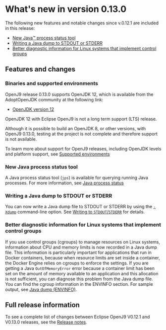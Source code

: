 <!--
* Copyright (c) 2017, 2019 IBM Corp. and others
*
* This program and the accompanying materials are made
* available under the terms of the Eclipse Public License 2.0
* which accompanies this distribution and is available at
* https://www.eclipse.org/legal/epl-2.0/ or the Apache
* License, Version 2.0 which accompanies this distribution and
* is available at https://www.apache.org/licenses/LICENSE-2.0.
*
* This Source Code may also be made available under the
* following Secondary Licenses when the conditions for such
* availability set forth in the Eclipse Public License, v. 2.0
* are satisfied: GNU General Public License, version 2 with
* the GNU Classpath Exception [1] and GNU General Public
* License, version 2 with the OpenJDK Assembly Exception [2].
*
* [1] https://www.gnu.org/software/classpath/license.html
* [2] http://openjdk.java.net/legal/assembly-exception.html
*
* SPDX-License-Identifier: EPL-2.0 OR Apache-2.0 OR GPL-2.0 WITH
* Classpath-exception-2.0 OR LicenseRef-GPL-2.0 WITH Assembly-exception
-->


# What's new in version 0.13.0

The following new features and notable changes since v.0.12.1 are included in this release:

- [New Java&trade; process status tool](#new-java-process-status-tool)
- [Writing a Java dump to STDOUT or STDERR](#writing-a-java-dump-to-stdout-or-stderr)
- [Better diagnostic information for Linux systems that implement control groups](#better-diagnostic-information-for-linux-systems-that-implement-control-groups)

## Features and changes

### Binaries and supported environments

OpenJ9 release 0.13.0 supports OpenJDK 12, which is available from the AdoptOpenJDK community at the following link:

- [OpenJDK version 12](https://adoptopenjdk.net/archive.html?variant=openjdk12&jvmVariant=openj9)

OpenJDK 12 with Eclipse OpenJ9 is not a long term support (LTS) release.

Although it is possible to build an OpenJDK 8, or other versions, with OpenJ9 0.13.0, testing at the project is not complete and therefore support is not available.

To learn more about support for OpenJ9 releases, including OpenJDK levels and platform support, see [Supported environments](openj9_support.md)

### New Java process status tool

A Java process status tool (`jps`) is available for querying running Java processes. For more information, see [Java process status](tool_jps.md)

### Writing a Java dump to STDOUT or STDERR

You can now write a Java dump file to STDOUT or STDERR by using the [`-Xdump`](xdump.md) command-line option. See [Writing to `STDOUT`/`STDERR`](xdump.md#writing-to-stdoutstderr) for details.

### Better diagnostic information for Linux systems that implement control groups

If you use control groups (cgroups) to manage resources on Linux systems, information about CPU and memory limits is now recorded in a Java dump file. This information is particularly important for applications that run in Docker containers, because when resource limits are set inside a container, the Docker Engine relies on cgroups to enforce the settings. If you are getting a Java `OutOfMemoryError` error because a container limit has been set on the amount of memory available to an application and this allocation is not sufficient, you can diagnose this problem from the Java dump file. You can find the cgroup information in the ENVINFO section. For sample output, see [Java dump (ENVINFO)](dump_javadump.md#envinfo).

## Full release information

To see a complete list of changes between Eclipse OpenJ9 V0.12.1 and V0.13.0 releases, see the [Release notes](https://github.com/eclipse/openj9/blob/master/doc/release-notes/0.13/0.13.md).
<!-- ==== END OF TOPIC ==== cmdline_general.md ==== -->

